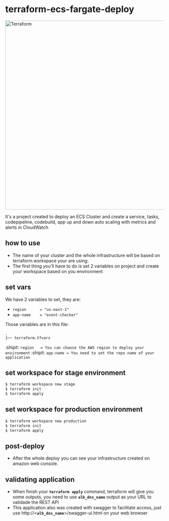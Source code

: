 terraform-ecs-fargate-deploy
==================

<img alt="Terraform" src="https://cdn.rawgit.com/hashicorp/terraform-website/master/content/source/assets/images/logo-hashicorp.svg" width="600px">

It's a project created to deploy an ECS Cluster and create a service, tasks, codepipeline, codebuild, app up and down auto scaling with metrics and alerts in CloudWatch

## how to use
  - The name of your cluster and the whole infrastructure will be based on terraform.workspace your are using.
  - The first thing you'll have to do is set 2 variables on project and create your workspace based on you environment

## set vars

We have 2 variables to set, they are:

  - `region      = "us-east-1"`
  - `app-name    = "event-checker"`

Those variables are in this file:
```
.
├── terraform.tfvars
```

:shipit: `region   = You can choose the AWS region to deploy your environment`
:shipit: `app-name = You need to set the repo name of your application`


## set workspace for stage environment
```bash
$ terraform workspace new stage
$ terraform init
$ terraform apply
```

## set workspace for production environment
```bash
$ terraform workspace new production
$ terraform init
$ terraform apply
```

## post-deploy
 - After the whole deploy you can see your infrastructure created on amazon web console.

## validating application
 - When finish your **`terraform apply`** command, terraform will give you some outputs, you need to use **`alb_dns_name`** output as your URL to validade the REST API
 - This application also was created with swagger to facilitate access, just use http://<**`alb_dns_name`**>/swagger-ui.html on your web browser
